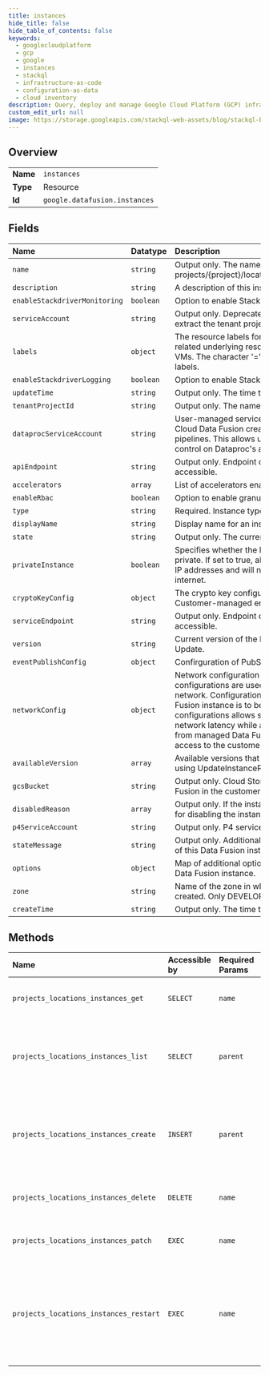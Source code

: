 ```yaml
---
title: instances
hide_title: false
hide_table_of_contents: false
keywords:
  - googlecloudplatform
  - gcp
  - google
  - instances
  - stackql
  - infrastructure-as-code
  - configuration-as-data
  - cloud inventory
description: Query, deploy and manage Google Cloud Platform (GCP) infrastructure and resources using SQL
custom_edit_url: null
image: https://storage.googleapis.com/stackql-web-assets/blog/stackql-blog-post-featured-image.png
---
```

  
    

## Overview
<table><tbody>
<tr><td><b>Name</b></td><td><code>instances</code></td></tr>
<tr><td><b>Type</b></td><td>Resource</td></tr>
<tr><td><b>Id</b></td><td><code>google.datafusion.instances</code></td></tr>
</tbody></table>

## Fields
| Name | Datatype | Description |
|:-----|:---------|:------------|
| `name` | `string` | Output only. The name of this instance is in the form of projects/{project}/locations/{location}/instances/{instance}. |
| `description` | `string` | A description of this instance. |
| `enableStackdriverMonitoring` | `boolean` | Option to enable Stackdriver Monitoring. |
| `serviceAccount` | `string` | Output only. Deprecated. Use tenant_project_id instead to extract the tenant project ID. |
| `labels` | `object` | The resource labels for instance to use to annotate any related underlying resources such as Compute Engine VMs. The character '=' is not allowed to be used within the labels. |
| `enableStackdriverLogging` | `boolean` | Option to enable Stackdriver Logging. |
| `updateTime` | `string` | Output only. The time the instance was last updated. |
| `tenantProjectId` | `string` | Output only. The name of the tenant project. |
| `dataprocServiceAccount` | `string` | User-managed service account to set on Dataproc when Cloud Data Fusion creates Dataproc to run data processing pipelines. This allows users to have fine-grained access control on Dataproc's accesses to cloud resources. |
| `apiEndpoint` | `string` | Output only. Endpoint on which the REST APIs is accessible. |
| `accelerators` | `array` | List of accelerators enabled for this CDF instance. |
| `enableRbac` | `boolean` | Option to enable granular role-based access control. |
| `type` | `string` | Required. Instance type. |
| `displayName` | `string` | Display name for an instance. |
| `state` | `string` | Output only. The current state of this Data Fusion instance. |
| `privateInstance` | `boolean` | Specifies whether the Data Fusion instance should be private. If set to true, all Data Fusion nodes will have private IP addresses and will not be able to access the public internet. |
| `cryptoKeyConfig` | `object` | The crypto key configuration. This field is used by the Customer-managed encryption keys (CMEK) feature. |
| `serviceEndpoint` | `string` | Output only. Endpoint on which the Data Fusion UI is accessible. |
| `version` | `string` | Current version of the Data Fusion. Only specifiable in Update. |
| `eventPublishConfig` | `object` | Confirguration of PubSubEventWriter. |
| `networkConfig` | `object` | Network configuration for a Data Fusion instance. These configurations are used for peering with the customer network. Configurations are optional when a public Data Fusion instance is to be created. However, providing these configurations allows several benefits, such as reduced network latency while accessing the customer resources from managed Data Fusion instance nodes, as well as access to the customer on-prem resources. |
| `availableVersion` | `array` | Available versions that the instance can be upgraded to using UpdateInstanceRequest. |
| `gcsBucket` | `string` | Output only. Cloud Storage bucket generated by Data Fusion in the customer project. |
| `disabledReason` | `array` | Output only. If the instance state is DISABLED, the reason for disabling the instance. |
| `p4ServiceAccount` | `string` | Output only. P4 service account for the customer project. |
| `stateMessage` | `string` | Output only. Additional information about the current state of this Data Fusion instance if available. |
| `options` | `object` | Map of additional options used to configure the behavior of Data Fusion instance. |
| `zone` | `string` | Name of the zone in which the Data Fusion instance will be created. Only DEVELOPER instances use this field. |
| `createTime` | `string` | Output only. The time the instance was created. |
## Methods
| Name | Accessible by | Required Params | Description |
|:-----|:--------------|:----------------|:------------|
| `projects_locations_instances_get` | `SELECT` | `name` | Gets details of a single Data Fusion instance. |
| `projects_locations_instances_list` | `SELECT` | `parent` | Lists Data Fusion instances in the specified project and location. |
| `projects_locations_instances_create` | `INSERT` | `parent` | Creates a new Data Fusion instance in the specified project and location. |
| `projects_locations_instances_delete` | `DELETE` | `name` | Deletes a single Date Fusion instance. |
| `projects_locations_instances_patch` | `EXEC` | `name` | Updates a single Data Fusion instance. |
| `projects_locations_instances_restart` | `EXEC` | `name` | Restart a single Data Fusion instance. At the end of an operation instance is fully restarted. |
